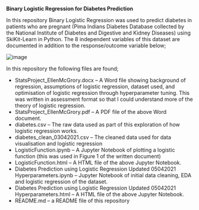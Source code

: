 **Binary Logistic Regression for Diabetes Prediction**

In this repository Binary Logistic Regression was used to predict diabetes in patients who are pregnant (Pima Indians Diabetes Database collected by the National Institute of Diabetes and Digestive and Kidney Diseases) using SkiKit-Learn in Python. The 8 independent variables of this dataset are documented in addition to the response/outcome variable below;

![image](https://user-images.githubusercontent.com/35548050/147839403-34d291ab-3bb1-4893-b7a9-9e4e44cdb7b5.png)

In this repository the following files are found;
- StatsProject_EllenMcGrory.docx – A Word file showing background of regression, assumptions of logistic regression, dataset used, and optimisation of logistic regression through hyperparameter tuning. This was written in assessment format so that I could understand more of the theory of logistic regression. 
- StatsProject_EllenMcGrory.pdf – A PDF file of the above Word document.
- diabetes.csv – The raw data used as part of this exploration of how logistic regression works.
- diabetes_clean_03042021.csv – The cleaned data used for data visualisation and logistic regression 
- LogisticFunction.ipynb – A Jupyter Notebook of plotting a logistic function (this was used in Figure 1 of the written document)
- LogisticFunction.html – A HTML file of the above Jupyter Notebook.
- Diabetes Prediction using Logistic Regression Updated 05042021 Hyperparameters.ipynb – Jupyter Notebook of initial data cleaning, EDA and logistic regression of the dataset.
- Diabetes Prediction using Logistic Regression Updated 05042021 Hyperparameters.html – A HTML file of the above Jupyter Notebook.
- README.md – a README file of this repository


